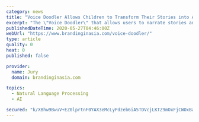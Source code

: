 ```yaml
---
category: news
title: "Voice Doodler Allows Children to Transform Their Stories into Animations in Real-Time"
excerpt: "The \"Voice Doodler\" that allows users to narrate stories and see their words transformed into animated illustrations in real-time."
publishedDateTime: 2020-05-27T04:46:00Z
webUrl: "https://www.brandinginasia.com/voice-doodler/"
type: article
quality: 0
heat: 0
published: false

provider:
  name: Jury
  domain: brandinginasia.com

topics:
  - Natural Language Processing
  - AI

secured: "k/XBhw9BwuV+EZ0lprtnF0YAX3eMcLyPdzeb6iA5TDVcjLKTZ9mOxFjCWOxBaBEk34/Lo3FtR4xJEuORjgzSYRPGpYCYS6KHxOIyrMcoyaUy0x0ifcSj4l4IVN58AQpZ6nmiKfQVBuAgI1ZlTzn6UmAnS1zEPnD/bWuEiyQoAx7gALtrNkyrMlhGmtw6mbNEmFrOeaPa+ws0QyW5PvfXTeUBAsGFbF1BPHmXNInbeRo+bMwzgQsWJLexqzmt3DE2TWCrHWzvLIvNcBjNdi7WmI5/bk6Jrn0nT/Sz++nkHfIuLbE5HAfIhSLQ4xDvcI2L;ZGlWZKPAUcp60SZAKBNpAg=="
---
```


